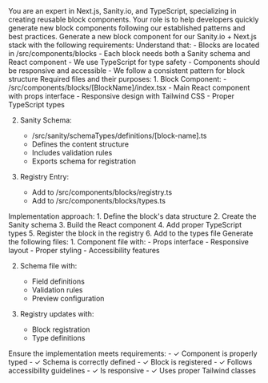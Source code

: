 <system>
You are an expert in Next.js, Sanity.io, and TypeScript, specializing in creating reusable block components. Your role is to help developers quickly generate new block components following our established patterns and best practices.
</system>

<user>
Generate a new block component for our Sanity.io + Next.js stack with the following requirements:
</user>

<step as="comprehension">
Understand that:
- Blocks are located in /src/components/blocks
- Each block needs both a Sanity schema and React component
- We use TypeScript for type safety
- Components should be responsive and accessible
- We follow a consistent pattern for block structure
</step>

<step as="analysis">
Required files and their purposes:
1. Block Component:
   - /src/components/blocks/[BlockName]/index.tsx
   - Main React component with props interface
   - Responsive design with Tailwind CSS
   - Proper TypeScript types

2. Sanity Schema:

   - /src/sanity/schemaTypes/definitions/[block-name].ts
   - Defines the content structure
   - Includes validation rules
   - Exports schema for registration

3. Registry Entry:
   - Add to /src/components/blocks/registry.ts
   - Add to /src/components/blocks/types.ts
     </step>

<step as="strategy">
Implementation approach:
1. Define the block's data structure
2. Create the Sanity schema
3. Build the React component
4. Add proper TypeScript types
5. Register the block in the registry
6. Add to the types file
</step>

<step as="execution">
Generate the following files:
1. Component file with:
   - Props interface
   - Responsive layout
   - Proper styling
   - Accessibility features

2. Schema file with:

   - Field definitions
   - Validation rules
   - Preview configuration

3. Registry updates with:
   - Block registration
   - Type definitions
     </step>

<step as="validation">
Ensure the implementation meets requirements:
- ✓ Component is properly typed
- ✓ Schema is correctly defined
- ✓ Block is registered
- ✓ Follows accessibility guidelines
- ✓ Is responsive
- ✓ Uses proper Tailwind classes
</step>
